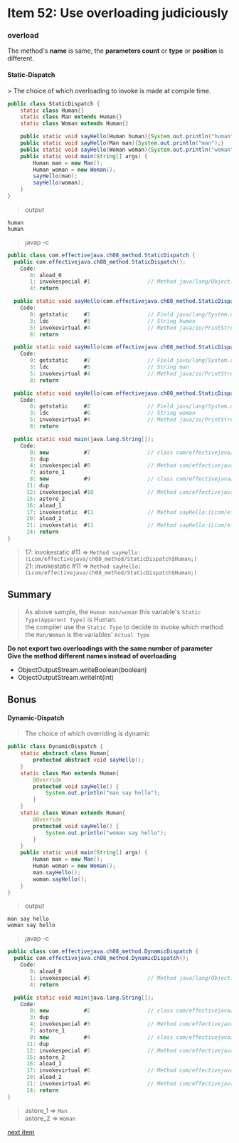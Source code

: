 # Item 52: Use overloading judiciously


### overload
The method's <b>name</b> is same, the <b>parameters count</b> or <b>type</b> or <b>position</b> is different. <br>


<h4>Static-Dispatch</h4> 
> The choice of which overloading to invoke is made at compile time.

```java
public class StaticDispatch {
    static class Human{}
    static class Man extends Human{}
    static class Woman extends Human{}

    public static void sayHello(Human human){System.out.println("human");}
    public static void sayHello(Man man){System.out.println("man");}
    public static void sayHello(Woman woman){System.out.println("woman");}
    public static void main(String[] args) {
        Human man = new Man();
        Human woman = new Woman();
        sayHello(man);
        sayHello(woman);
    }
}
```
> output

```
human
human
```

> javap -c

```java
public class com.effectivejava.ch08_method.StaticDispatch {
  public com.effectivejava.ch08_method.StaticDispatch();
    Code:
       0: aload_0
       1: invokespecial #1                  // Method java/lang/Object."<init>":()V
       4: return

  public static void sayHello(com.effectivejava.ch08_method.StaticDispatch$Human);
    Code:
       0: getstatic     #2                  // Field java/lang/System.out:Ljava/io/PrintStream;
       3: ldc           #3                  // String human
       5: invokevirtual #4                  // Method java/io/PrintStream.println:(Ljava/lang/String;)V
       8: return

  public static void sayHello(com.effectivejava.ch08_method.StaticDispatch$Man);
    Code:
       0: getstatic     #2                  // Field java/lang/System.out:Ljava/io/PrintStream;
       3: ldc           #5                  // String man
       5: invokevirtual #4                  // Method java/io/PrintStream.println:(Ljava/lang/String;)V
       8: return

  public static void sayHello(com.effectivejava.ch08_method.StaticDispatch$Woman);
    Code:
       0: getstatic     #2                  // Field java/lang/System.out:Ljava/io/PrintStream;
       3: ldc           #6                  // String woman
       5: invokevirtual #4                  // Method java/io/PrintStream.println:(Ljava/lang/String;)V
       8: return

  public static void main(java.lang.String[]);
    Code:
       0: new           #7                  // class com/effectivejava/ch08_method/StaticDispatch$Man
       3: dup
       4: invokespecial #8                  // Method com/effectivejava/ch08_method/StaticDispatch$Man."<init>":()V
       7: astore_1
       8: new           #9                  // class com/effectivejava/ch08_method/StaticDispatch$Woman
      11: dup
      12: invokespecial #10                 // Method com/effectivejava/ch08_method/StaticDispatch$Woman."<init>":()V
      15: astore_2
      16: aload_1
      17: invokestatic  #11                 // Method sayHello:(Lcom/effectivejava/ch08_method/StaticDispatch$Human;)V
      20: aload_2
      21: invokestatic  #11                 // Method sayHello:(Lcom/effectivejava/ch08_method/StaticDispatch$Human;)V
      24: return
}
```
> 17: invokestatic  #11 => ``Method sayHello:(Lcom/effectivejava/ch08_method/StaticDispatch$Human;)``<br>
> 21: invokestatic  #11 => ``Method sayHello:(Lcom/effectivejava/ch08_method/StaticDispatch$Human;)``<br>

## Summary
> As above sample, the ``Human man/woman`` this variable's ``Static Type(Apparent Type)`` is Human. <br>
> the compiler use the ``Static Type`` to decide to invoke which method.<br>
> the ``Man/Woman`` is the variables' ``Actual Type``  <br>

<b>Do not export two overloadings with the same number of parameter</b><br>
<b>Give the method different names instead of overloading</b>
* ObjectOutputStream.writeBoolean(boolean)
* ObjectOutputStream.writeInt(int)

## Bonus

<h4>Dynamic-Dispatch</h4> 

> The choice of which overriding is dynamic

```java
public class DynamicDispatch {
    static abstract class Human{
        protected abstract void sayHello();
    }
    static class Man extends Human{
        @Override
        protected void sayHello() {
            System.out.println("man say hello");
        }
    }
    static class Woman extends Human{
        @Override
        protected void sayHello() {
            System.out.println("woman say hello");
        }
    }
    public static void main(String[] args) {
        Human man = new Man();
        Human woman = new Woman();
        man.sayHello();
        woman.sayHello();
    }
}
```
> output

```
man say hello
woman say hello
```

>javap -c

```java
public class com.effectivejava.ch08_method.DynamicDispatch {
  public com.effectivejava.ch08_method.DynamicDispatch();
    Code:
       0: aload_0
       1: invokespecial #1                  // Method java/lang/Object."<init>":()V
       4: return

  public static void main(java.lang.String[]);
    Code:
       0: new           #2                  // class com/effectivejava/ch08_method/DynamicDispatch$Man
       3: dup
       4: invokespecial #3                  // Method com/effectivejava/ch08_method/DynamicDispatch$Man."<init>":()V
       7: astore_1
       8: new           #4                  // class com/effectivejava/ch08_method/DynamicDispatch$Woman
      11: dup
      12: invokespecial #5                  // Method com/effectivejava/ch08_method/DynamicDispatch$Woman."<init>":()V
      15: astore_2
      16: aload_1
      17: invokevirtual #6                  // Method com/effectivejava/ch08_method/DynamicDispatch$Human.sayHello:()V
      20: aload_2
      21: invokevirtual #6                  // Method com/effectivejava/ch08_method/DynamicDispatch$Human.sayHello:()V
      24: return
}

```
> astore_1 => ``Man``<br>
> astore_2 => ``Woman``<br>

<a href="./item_53_use_varargs_judiciously.md">next item</a>